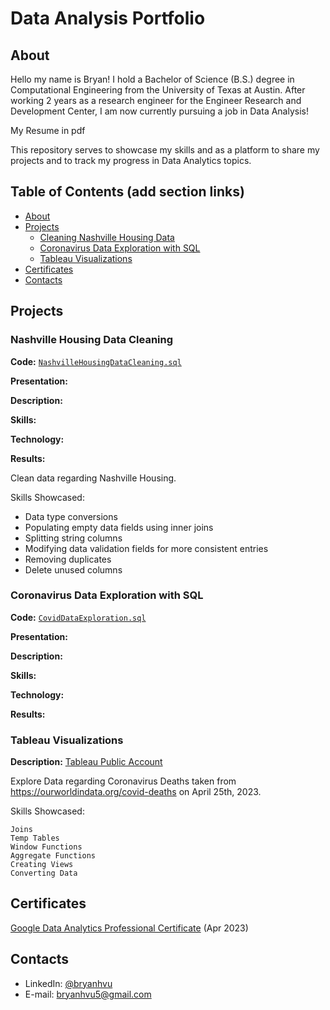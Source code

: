 # Data Analysis Portfolio

## About

Hello my name is Bryan! I hold a Bachelor of Science (B.S.) degree in Computational Engineering from the University of Texas at Austin. After working 2 years as a research engineer for the Engineer Research and Development Center, I am now currently pursuing a job in Data Analysis!

My Resume in pdf

This repository serves to showcase my skills and as a platform to share my projects and to track my progress in Data Analytics topics.

## Table of Contents (add section links)
* [About](#About)
* [Projects](#Projects)
    * [Cleaning Nashville Housing Data](#nashville-housing-data-cleaning) 
    * [Coronavirus Data Exploration with SQL](#Coronavirus-Data-Exploration-with-SQL)
    * [Tableau Visualizations](#Tableau-visualizations)
* [Certificates](#Certificates)
* [Contacts](#Contacts)

## Projects

### Nashville Housing Data Cleaning
**Code:** [`NashvilleHousingDataCleaning.sql`](https://github.com/bryanhvu/Data_Analysis_Portfolio/blob/main/SQL%20Projects/Nashville%20Housing%20Project/NashvilleHousingDataCleaning.sql)

**Presentation:**

**Description:**

**Skills:**

**Technology:**

**Results:**


Clean data regarding Nashville Housing. 

Skills Showcased:
* Data type conversions
* Populating empty data fields using inner joins
* Splitting string columns
* Modifying data validation fields for more consistent entries
* Removing duplicates
* Delete unused columns

### Coronavirus Data Exploration with SQL 
**Code:** [`CovidDataExploration.sql`](https://github.com/bryanhvu/Data_Analysis_Portfolio/blob/50cbca891dc15c8e82a8eb16d91771e6c0e4156b/SQL%20Projects/Coronavirus%20Data%202023/CovidDataExploration.sql)

**Presentation:**

**Description:**

**Skills:**

**Technology:**

**Results:**


### Tableau Visualizations
**Description:** [Tableau Public Account](https://public.tableau.com/app/profile/bryan.vu)

Explore Data regarding Coronavirus Deaths taken from https://ourworldindata.org/covid-deaths on April 25th, 2023.

Skills Showcased:

    Joins
    Temp Tables
    Window Functions
    Aggregate Functions
    Creating Views
    Converting Data




## Certificates
[Google Data Analytics Professional Certificate](https://coursera.org/share/05b0e4709e7fa4a2bec481c8273b871d) (Apr 2023)

## Contacts
* LinkedIn: [@bryanhvu](https://www.linkedin.com/in/bryan-vu-71b82113b/)
* E-mail: bryanhvu5@gmail.com
